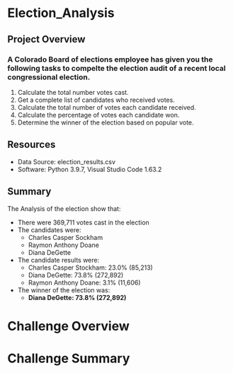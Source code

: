 # Election_Analysis  
## Project Overview  
### A Colorado Board of elections employee has given you the following tasks to compelte the election audit of a recent local congressional election.  
1. Calculate the total number votes cast.
2. Get a complete list of candidates who received votes.
3. Calculate the total number of votes each candidate received.
4. Calculate the percentage of votes each candidate won.
5. Determine the winner of the election based on popular vote.
## Resources  
* Data Source: election_results.csv
* Software: Python 3.9.7, Visual Studio Code 1.63.2
## Summary  
The Analysis of the election show that:
* There were 369,711 votes cast in the election
* The candidates were:
  * Charles Casper Sockham
  * Raymon Anthony Doane
  * Diana DeGette
* The candidate results were:
  * Charles Casper Stockham: 23.0% (85,213)
  * Diana DeGette: 73.8% (272,892)
  * Raymon Anthony Doane: 3.1% (11,606)
* The winner of the election was:
  * **Diana DeGette: 73.8% (272,892)**
# Challenge Overview
# Challenge Summary
